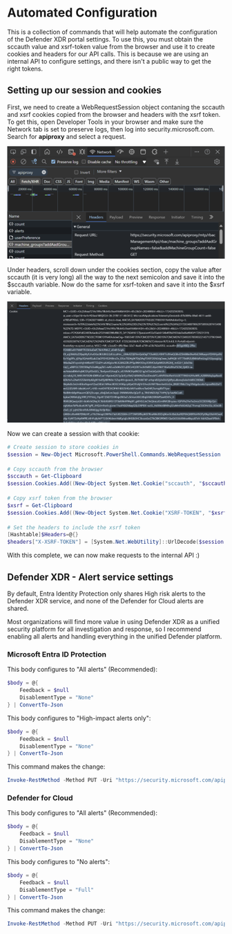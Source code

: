 # Automated Configuration

This is a collection of commands that will help automate the configuration of the Defender XDR portal settings. To use this, you must obtain the sccauth value and xsrf-token value from the browser and use it to create cookies and headers for our API calls. This is because we are using an internal API to configure settings, and there isn't a public way to get the right tokens.

## Setting up our session and cookies

First, we need to create a WebRequestSession object contaning the sccauth and xsrf cookies copied from the browser and headers with the xsrf token. To get this, open Developer Tools in your browser and make sure the Network tab is set to preserve logs, then log into security.microsoft.com. Search for **apiproxy** and select a request.

![img](./img/sccauth-1.png)

Under headers, scroll down under the cookies section, copy the value after sccauth (it is very long) all the way to the next semicolon and save it into the $sccauth variable. Now do the same for xsrf-token and save it into the $xsrf variable.

![img](./img/sccauth-2.png)

Now we can create a session with that cookie:

```powershell
# Create session to store cookies in
$session = New-Object Microsoft.PowerShell.Commands.WebRequestSession

# Copy sccauth from the browser
$sccauth = Get-Clipboard
$session.Cookies.Add((New-Object System.Net.Cookie("sccauth", "$sccauth", "/", "security.microsoft.com")))

# Copy xsrf token from the browser
$xsrf = Get-Clipboard
$session.Cookies.Add((New-Object System.Net.Cookie("XSRF-TOKEN", "$xsrf", "/", "security.microsoft.com")))

# Set the headers to include the xsrf token
[Hashtable]$Headers=@{}
$headers["X-XSRF-TOKEN"] = [System.Net.WebUtility]::UrlDecode($session.cookies.GetCookies("https://security.microsoft.com")['xsrf-token'].Value)
```

With this complete, we can now make requests to the internal API :)

## Defender XDR - Alert service settings

By default, Entra Identity Protection only shares High risk alerts to the Defender XDR service, and none of the Defender for Cloud alerts are shared. 

Most organizations will find more value in using Defender XDR as a unified security platform for all investigation and response, so I recommend enabling all alerts and handling everything in the unified Defender platform.

### Microsoft Entra ID Protection

This body configures to "All alerts" (Recommended):

```powershell
$body = @{
    Feedback = $null
    DisablementType = "None"
} | ConvertTo-Json
```

This body configures to "High-impact alerts only":

```powershell
$body = @{
    Feedback = $null
    DisablementType = "None"
} | ConvertTo-Json
```

This command makes the change:

```powershell
Invoke-RestMethod -Method PUT -Uri "https://security.microsoft.com/apiproxy/mtp/alertsApiService/workloads/disabled?workload=Aad" -Body $body -ContentType "application/json" -WebSession $session
```

### Defender for Cloud

This body configures to "All alerts" (Recommended):

```powershell
$body = @{
    Feedback = $null
    DisablementType = "None"
} | ConvertTo-Json
```

This body configures to "No alerts":

```powershell
$body = @{
    Feedback = $null
    DisablementType = "Full"
} | ConvertTo-Json
```

This command makes the change:

```powershell
Invoke-RestMethod -Method PUT -Uri "https://security.microsoft.com/apiproxy/mtp/alertsApiService/workloads/disabled?workload=Mdc"  -Body $body -ContentType "application/json" -WebSession $session
```
